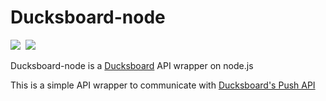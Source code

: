 Ducksboard-node
===============
<img src="http://img.shields.io/travis/JMPerez/ducksboard-node.svg">&nbsp;
<img src="http://img.shields.io/coveralls/JMPerez/ducksboard-node.svg">

Ducksboard-node is a [Ducksboard](https://ducksboard.com) API wrapper on node.js

This is a simple API wrapper to communicate with [Ducksboard's Push API](dev.ducksboard.com/apidoc/push-api/)
